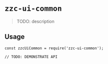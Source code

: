 # `zzc-ui-common`

> TODO: description

## Usage

```
const zzcUiCommon = require('zzc-ui-common');

// TODO: DEMONSTRATE API
```
